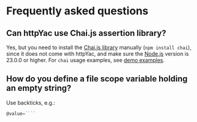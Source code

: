 # Frequently asked questions

## Can httpYac use Chai.js assertion library?

Yes, but you need to install the [Chai.js library](https://www.chaijs.com/) manually (`npm install chai`), since it does not come with httpYac, and make sure the [Node.js](https://nodejs.org/en/download/prebuilt-installer) version is 23.0.0 or higher. For `chai` usage examples, see [demo examples](Tests/Demos/demo-7-Asserts-Chai.http).

## How do you define a file scope variable holding an empty string?

Use backticks, e.g.:

```javascript
@value=````
```
